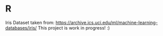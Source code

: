 # R
Iris Dataset taken from:  https://archive.ics.uci.edu/ml/machine-learning-databases/iris/
This project is work in progress!  :)
